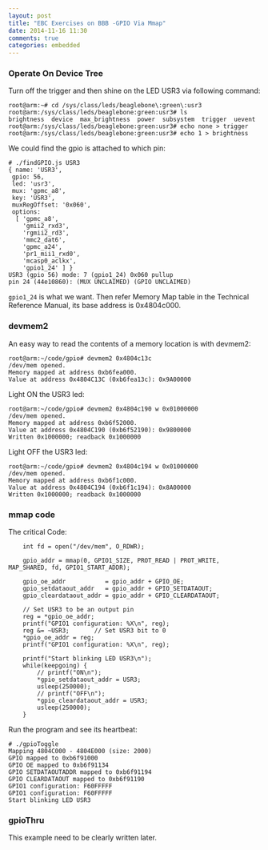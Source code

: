 ```yaml
---
layout: post
title: "EBC Exercises on BBB -GPIO Via Mmap"
date: 2014-11-16 11:30
comments: true
categories: embedded
---
```

### Operate On Device Tree
Turn off the trigger and then shine on the LED USR3 via following command:     

```
root@arm:~# cd /sys/class/leds/beaglebone\:green\:usr3
root@arm:/sys/class/leds/beaglebone:green:usr3# ls
brightness  device  max_brightness  power  subsystem  trigger  uevent
root@arm:/sys/class/leds/beaglebone:green:usr3# echo none > trigger 
root@arm:/sys/class/leds/beaglebone:green:usr3# echo 1 > brightness

```
We could find the gpio is attached to which pin:     

```
# ./findGPIO.js USR3                                                                
{ name: 'USR3',                                                                                         
 gpio: 56,                                                                                             
 led: 'usr3',                                                                                          
 mux: 'gpmc_a8',                                                                                       
 key: 'USR3',                                                                                          
 muxRegOffset: '0x060',                                                                                
 options:                                                                                              
  [ 'gpmc_a8',                                                                                         
    'gmii2_rxd3',                                                                                      
    'rgmii2_rd3',                                                                                      
    'mmc2_dat6',                                                                                       
    'gpmc_a24',                                                                                        
    'pr1_mii1_rxd0',                                                                                   
    'mcasp0_aclkx',                                                                                    
    'gpio1_24' ] }
USR3 (gpio 56) mode: 7 (gpio1_24) 0x060 pullup
pin 24 (44e10860): (MUX UNCLAIMED) (GPIO UNCLAIMED)

```
`gpio1_24` is what we want. Then refer Memory Map table in the Technical Reference Manual, its base address is 0x4804c000.     
### devmem2
An easy way to read the contents of a memory location is with devmem2:    

```
root@arm:~/code/gpio# devmem2 0x4804c13c
/dev/mem opened.
Memory mapped at address 0xb6fea000.
Value at address 0x4804C13C (0xb6fea13c): 0x9A00000

```
Light ON the USR3 led:     

```
root@arm:~/code/gpio# devmem2 0x4804c190 w 0x01000000
/dev/mem opened.
Memory mapped at address 0xb6f52000.
Value at address 0x4804C190 (0xb6f52190): 0x9800000
Written 0x1000000; readback 0x1000000

```
Light OFF the USR3 led:   

```
root@arm:~/code/gpio# devmem2 0x4804c194 w 0x01000000
/dev/mem opened.
Memory mapped at address 0xb6f1c000.
Value at address 0x4804C194 (0xb6f1c194): 0x8A00000
Written 0x1000000; readback 0x1000000

```
### mmap code
The critical Code:     

```
    int fd = open("/dev/mem", O_RDWR);

    gpio_addr = mmap(0, GPIO1_SIZE, PROT_READ | PROT_WRITE, MAP_SHARED, fd, GPIO1_START_ADDR);

    gpio_oe_addr           = gpio_addr + GPIO_OE;
    gpio_setdataout_addr   = gpio_addr + GPIO_SETDATAOUT;
    gpio_cleardataout_addr = gpio_addr + GPIO_CLEARDATAOUT;

    // Set USR3 to be an output pin
    reg = *gpio_oe_addr;
    printf("GPIO1 configuration: %X\n", reg);
    reg &= ~USR3;       // Set USR3 bit to 0
    *gpio_oe_addr = reg;
    printf("GPIO1 configuration: %X\n", reg);

    printf("Start blinking LED USR3\n");
    while(keepgoing) {
        // printf("ON\n");
        *gpio_setdataout_addr = USR3;
        usleep(250000);
        // printf("OFF\n");
        *gpio_cleardataout_addr = USR3;
        usleep(250000);
    }

```
Run the program and see its heartbeat:     

```
# ./gpioToggle 
Mapping 4804C000 - 4804E000 (size: 2000)
GPIO mapped to 0xb6f91000
GPIO OE mapped to 0xb6f91134
GPIO SETDATAOUTADDR mapped to 0xb6f91194
GPIO CLEARDATAOUT mapped to 0xb6f91190
GPIO1 configuration: F60FFFFF
GPIO1 configuration: F60FFFFF
Start blinking LED USR3

```
### gpioThru
This example need to be clearly written later.    
